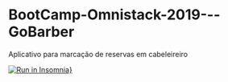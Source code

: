 # BootCamp-Omnistack-2019---GoBarber
Aplicativo para marcação de reservas em cabeleireiro

[![Run in Insomnia}](https://insomnia.rest/images/run.svg)](https://insomnia.rest/run/?label=GoBarber%20API&uri=https%3A%2F%2Fraw.githubusercontent.com%2Fmrfrigerio%2FBootCamp-Omnistack-2019---GoBarber%2Fmaster%2FInsomnia_workspace.json)
